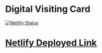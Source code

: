 # Digital Visiting Card

[![Netlify Status](https://api.netlify.com/api/v1/badges/af2c10bc-a7d4-4a4f-913a-c62f02f002e5/deploy-status)](https://app.netlify.com/sites/digital-visiting-demo/deploys)

# [Netlify Deployed Link](https://digital-visiting-demo.netlify.app)